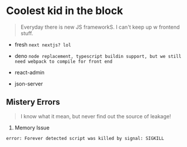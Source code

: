 # Coolest kid in the block
> Everyday there is new JS frameworkS. I can't keep up w frontend stuff.
- fresh `next nextjs? lol`
- deno `node replacement, typescript buildin support, but we still need webpack to compile for front end`

- react-admin
- json-server


## Mistery Errors
> I know what it mean, but never find out the source of leakage!
1. Memory Issue
```
error: Forever detected script was killed by signal: SIGKILL
```
